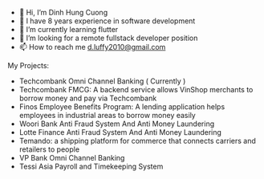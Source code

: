 - 👋 Hi, I’m Dinh Hung Cuong
- 👀 I have 8 years experience in software development
- 🌱 I’m currently learning flutter
- 💞️ I’m looking for a remote fullstack developer position
- 📫 How to reach me d.luffy2010@gmail.com

<!---
luffy201090/luffy201090 is a ✨ special ✨ repository because its `README.md` (this file) appears on your GitHub profile.
You can click the Preview link to take a look at your changes.
--->

My Projects:

- Techcombank Omni Channel Banking ( Currently )
- Techcombank FMCG: A backend service allows VinShop merchants to borrow money and pay via Techcombank
- Finos Employee Benefits Program: A lending application helps employees in industrial areas to borrow money easily
- Woori Bank Anti Fraud System And Anti Money Laundering
- Lotte Finance Anti Fraud System And Anti Money Laundering
- Temando: a shipping platform for commerce that connects carriers and retailers to people
- VP Bank Omni Channel Banking
- Tessi Asia Payroll and Timekeeping System
